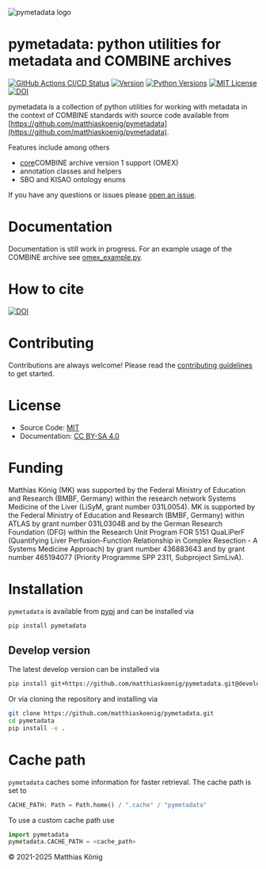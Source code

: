 ![pymetadata logo](https://github.com/matthiaskoenig/pymetadata/raw/develop/docs/images/favicon/pymetadata-100x100-300dpi.png)

# pymetadata: python utilities for metadata and COMBINE archives
[![GitHub Actions CI/CD Status](https://github.com/matthiaskoenig/pymetadata/workflows/CI-CD/badge.svg)](https://github.com/matthiaskoenig/pymetadata/actions/workflows/main.yml)
[![Version](https://img.shields.io/pypi/v/pymetadata.svg)](https://pypi.org/project/pymetadata/)
[![Python Versions](https://img.shields.io/pypi/pyversions/pymetadata.svg)](https://pypi.org/project/pymetadata/)
[![MIT License](https://img.shields.io/pypi/l/pymetadata.svg)](https://opensource.org/licenses/MIT)
[![DOI](https://zenodo.org/badge/DOI/10.5281/zenodo.5308801.svg)](https://doi.org/10.5281/zenodo.5308801)

pymetadata is a collection of python utilities for working with
metadata in the context of COMBINE standards with source code available from
[https://github.com/matthiaskoenig/pymetadata](https://github.com/matthiaskoenig/pymetadata).

Features include among others

- [core](src/pymetadata/core)COMBINE archive version 1 support (OMEX)
- annotation classes and helpers
- SBO and KISAO ontology enums

If you have any questions or issues please [open an issue](https://github.com/matthiaskoenig/pymetadata/issues).

# Documentation
Documentation is still work in progress. For an example usage of the COMBINE archive
see [omex_example.py](src/pymetadata/examples/omex_example.py).

# How to cite
[![DOI](https://zenodo.org/badge/DOI/10.5281/zenodo.5308801.svg)](https://doi.org/10.5281/zenodo.5308801)

# Contributing
Contributions are always welcome! Please read the [contributing guidelines](https://github.com/matthiaskoenig/pymetadata/blob/develop/.github/CONTRIBUTING.rst) to get started.

# License
- Source Code: [MIT](https://opensource.org/license/MIT)
- Documentation: [CC BY-SA 4.0](https://creativecommons.org/licenses/by-sa/4.0/)

# Funding
Matthias König (MK) was supported by the Federal Ministry of Education and Research (BMBF, Germany) within the research network Systems Medicine of the Liver (LiSyM, grant number 031L0054). MK is supported by the Federal Ministry of Education and Research (BMBF, Germany) within ATLAS by grant number 031L0304B and by the German Research Foundation (DFG) within the Research Unit Program FOR 5151 QuaLiPerF (Quantifying Liver Perfusion-Function Relationship in Complex Resection - A Systems Medicine Approach) by grant number 436883643 and by grant number 465194077 (Priority Programme SPP 2311, Subproject SimLivA).

# Installation
`pymetadata` is available from [pypi](https://pypi.python.org/pypi/pymetadata) and
can be installed via

```bash
pip install pymetadata
```

## Develop version
The latest develop version can be installed via
```bash
pip install git+https://github.com/matthiaskoenig/pymetadata.git@develop
```

Or via cloning the repository and installing via
```bash
git clone https://github.com/matthiaskoenig/pymetadata.git
cd pymetadata
pip install -e .
```

# Cache path
`pymetadata` caches some information for faster retrieval. The cache path is set to

```python
CACHE_PATH: Path = Path.home() / ".cache" / "pymetadata"
```

To use a custom cache path use

```python
import pymetadata
pymetadata.CACHE_PATH = <cache_path>
```

© 2021-2025 Matthias König
